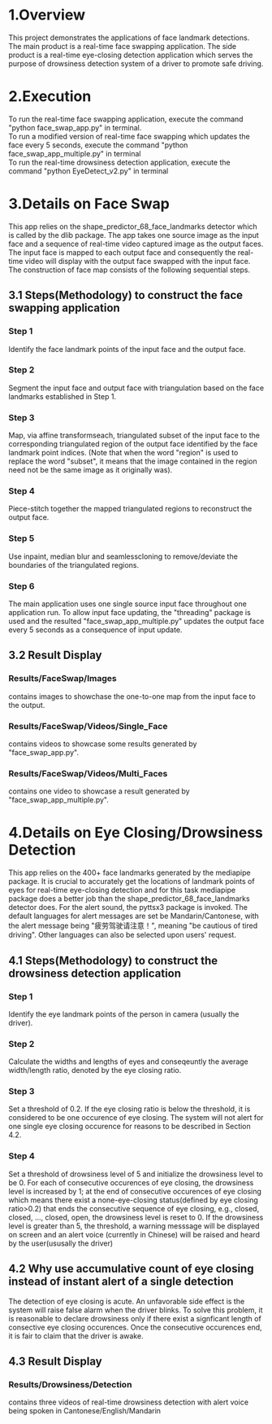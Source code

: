 # 1.Overview
This project demonstrates the applications of face landmark detections. 
The main product is a real-time face swapping application. 
The side product is a real-time eye-closing detection application which serves the purpose of drowsiness detection system of a driver to promote safe driving. </br>

# 2.Execution
To run the real-time face swapping application, execute the command "python face_swap_app.py" in terminal. </br>
To run a modified version of real-time face swapping which updates the face every 5 seconds, execute the command "python face_swap_app_multiple.py" in terminal </br>
To run the real-time drowsiness detection application, execute the command "python EyeDetect_v2.py" in terminal </br>

# 3.Details on Face Swap
This app relies on the shape_predictor_68_face_landmarks detector which is called by the dlib package. The app takes one source image as the input face and a sequence of real-time video captured image as the output faces. The input face is mapped to each output face and consequently the real-time video will display with the output face swapped with the input face. The construction of face map consists of the following sequential steps. <br>
## 3.1 Steps(Methodology) to construct the face swapping application
### Step 1
Identify the face landmark points of the input face and the output face. 
### Step 2
Segment the input face and output face with triangulation based on the face landmarks established in Step 1.
### Step 3
Map, via affine transformseach, triangulated subset of the input face to the corresponding triangulated region of the output face identified by the face landmark point indices. (Note that when the word "region" is used to replace the word "subset", it means that the image contained in the region need not be the same image as it originally was). 
### Step 4
Piece-stitch together the mapped triangulated regions to reconstruct the output face.
### Step 5
Use inpaint, median blur and seamlesscloning to remove/deviate the boundaries of the triangulated regions.
### Step 6
The main application uses one single source input face throughout one application run. To allow input face updating, the "threading" package is used and the resulted "face_swap_app_multiple.py" updates the output face every 5 seconds as a consequence of input update. 

## 3.2 Result Display
### Results/FaceSwap/Images 
contains images to showchase the one-to-one map from the input face to the output.
### Results/FaceSwap/Videos/Single_Face 
contains videos to showcase some results generated by "face_swap_app.py".
### Results/FaceSwap/Videos/Multi_Faces 
contains one video to showcase a result generated by "face_swap_app_multiple.py".

# 4.Details on Eye Closing/Drowsiness Detection 
This app relies on the 400+ face landmarks generated by the mediapipe package. It is crucial to accurately get the locations of landmark points of eyes for real-time eye-closing detection and for this task mediapipe package does a better job than the shape_predictor_68_face_landmarks detector does. For the alert sound, the pyttsx3 package is invoked. The default languages for alert messages are set be Mandarin/Cantonese, with the alert message being "疲劳驾驶请注意！", meaning "be cautious of tired driving". Other languages can also be selected upon users' request.</br>

## 4.1 Steps(Methodology) to construct the drowsiness detection application
### Step 1
Identify the eye landmark points of the person in camera (usually the driver).
### Step 2
Calculate the widths and lengths of eyes and conseqeuntly the average width/length ratio, denoted by the eye closing ratio.
### Step 3
Set a threshold of 0.2. If the eye closing ratio is below the threshold, it is considered to be one occurence of eye closing. The system will not alert for one single eye closing occurence for reasons to be described in Section 4.2.
### Step 4 
Set a threshold of drowsiness level of 5 and initialize the drowsiness level to be 0. For each of consecutive occurences of eye closing, the drowsiness level is increased by 1; at the end of consecutive occurences of eye closing which means there exist a none-eye-closing status(defined by eye closing ratio>0.2) that ends the consecutive sequence of eye closing, e.g., closed, closed, ..., closed, open, the drowsiness level is reset to 0. If the drowsiness level is greater than 5, the threshold, a warning messsage will be displayed on screen and an alert voice (currently in Chinese) will be raised and heard by the user(ususally the driver)

## 4.2 Why use accumulative count of eye closing instead of instant alert of a single detection
The detection of eye closing is acute. An unfavorable side effect is the system will raise false alarm when the driver blinks.
To solve this problem, it is reasonable to declare drowsiness only if there exist a signficant length of consective eye closing occurences. Once the consecutive occurences end, it is fair to claim that the driver is awake.

## 4.3 Result Display
### Results/Drowsiness/Detection 
contains three videos of real-time drowsiness detection with alert voice being spoken in Cantonese/English/Mandarin














